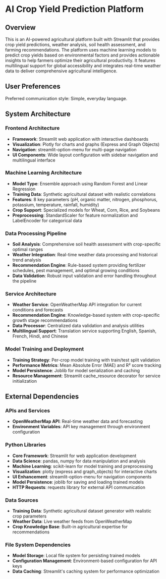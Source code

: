 # AI Crop Yield Prediction Platform

## Overview

This is an AI-powered agricultural platform built with Streamlit that provides crop yield predictions, weather analysis, soil health assessment, and farming recommendations. The platform uses machine learning models to predict crop yields based on environmental factors and provides actionable insights to help farmers optimize their agricultural productivity. It features multilingual support for global accessibility and integrates real-time weather data to deliver comprehensive agricultural intelligence.

## User Preferences

Preferred communication style: Simple, everyday language.

## System Architecture

### Frontend Architecture
- **Framework**: Streamlit web application with interactive dashboards
- **Visualization**: Plotly for charts and graphs (Express and Graph Objects)
- **Navigation**: streamlit-option-menu for multi-page navigation
- **UI Components**: Wide layout configuration with sidebar navigation and multilingual interface

### Machine Learning Architecture
- **Model Type**: Ensemble approach using Random Forest and Linear Regression
- **Training Data**: Synthetic agricultural dataset with realistic correlations
- **Features**: 8 key parameters (pH, organic matter, nitrogen, phosphorus, potassium, temperature, rainfall, humidity)
- **Crop Support**: Specialized models for Wheat, Corn, Rice, and Soybeans
- **Preprocessing**: StandardScaler for feature normalization and LabelEncoder for categorical data

### Data Processing Pipeline
- **Soil Analysis**: Comprehensive soil health assessment with crop-specific optimal ranges
- **Weather Integration**: Real-time weather data processing and historical trend analysis
- **Recommendation Engine**: Rule-based system providing fertilizer schedules, pest management, and optimal growing conditions
- **Data Validation**: Robust input validation and error handling throughout the pipeline

### Service Architecture
- **Weather Service**: OpenWeatherMap API integration for current conditions and forecasts
- **Recommendation Engine**: Knowledge-based system with crop-specific growth stage recommendations
- **Data Processor**: Centralized data validation and analysis utilities
- **Multilingual Support**: Translation service supporting English, Spanish, French, Hindi, and Chinese

### Model Training and Deployment
- **Training Strategy**: Per-crop model training with train/test split validation
- **Performance Metrics**: Mean Absolute Error (MAE) and R² score tracking
- **Model Persistence**: Joblib for model serialization and caching
- **Resource Management**: Streamlit cache_resource decorator for service initialization

## External Dependencies

### APIs and Services
- **OpenWeatherMap API**: Real-time weather data and forecasting
- **Environment Variables**: API key management through environment configuration

### Python Libraries
- **Core Framework**: Streamlit for web application development
- **Data Science**: pandas, numpy for data manipulation and analysis
- **Machine Learning**: scikit-learn for model training and preprocessing
- **Visualization**: plotly (express and graph_objects) for interactive charts
- **UI Enhancement**: streamlit-option-menu for navigation components
- **Model Persistence**: joblib for saving and loading trained models
- **HTTP Requests**: requests library for external API communication

### Data Sources
- **Training Data**: Synthetic agricultural dataset generator with realistic crop parameters
- **Weather Data**: Live weather feeds from OpenWeatherMap
- **Crop Knowledge Base**: Built-in agricultural expertise for recommendations

### File System Dependencies
- **Model Storage**: Local file system for persisting trained models
- **Configuration Management**: Environment-based configuration for API keys
- **Data Caching**: Streamlit's caching system for performance optimization